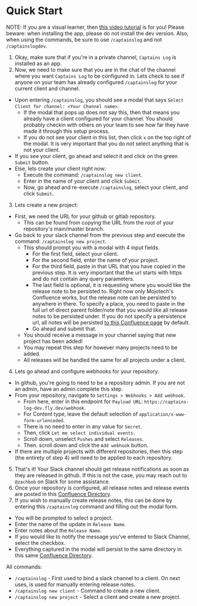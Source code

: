 # Quick Start
NOTE: If you are a visual learner, then [this video tutorial](https://drive.google.com/file/d/1MbDeYRkuqv6KYRNZczgikMwOvgryeeLP/view?usp=sharing) is for you! Please beware: when installing the app, please do not install the dev version. Also, when using the commands, be sure to use `/captainslog` and not `/captainslogdev`.

1. Okay, make sure that if you're in a private channel, `Captains Log` is installed as an app.
2. Now, we need to make sure that you are in the chat of the channel where you want `Captains Log` to be configured in. Lets check to see if anyone on your team has already configured `/captainslog` for your current client and channel.
- Upon entering `/captainslog`, you should see a modal that says `Select Client for channel: <Your Channel name>`.
  - If the modal that pops up does not say this, then that means you already have a client configured for your channel. You should probably checkin with others on your team to see how far they have made it through this setup process.
  - If you do not see your client in this list, then click `x` on the top right of the modal. It is very important that you do not select anything that is not your client.
- If you see your client, go ahead and select it and click on the green `Submit` button.
- Else, lets create your client right now:
  - Execute the command: `/captainslog new client`.
  - Enter in the name of your client and click `Submit`.
  - Now, go ahead and re-execute `/captainslog`, select your client, and click `Submit`.
3. Lets create a new project:
- First, we need the URL for your github or gitlab repository.
  - This can be found from copying the URL from the root of your repository's main/master branch.
- Go back to your slack channel from the previous step and execute the command: `/captainslog new project`.
  - This should prompt you with a modal with 4 input fields.
    - For the first field, select your client.
    - For the second field, enter the name of your project.
    - For the third field, paste in that URL that you have copied in the previous step. It is very important that the url starts with https and do not contain any query parameters.
    - The last field is optional, it is requesting where you would like the release note to be persisted to. Right now only Mojotech's Confluence works, but the release note can be persisted to anywhere in there. To specify a place, you need to paste in the full url of direct parent folder/note that you would like all release notes to be persisted under. If you do not specify a persistence url, all notes will be persisted [to this Confluence page](https://mojotech.atlassian.net/wiki/spaces/PM/pages/29458448/The+Captain) by default.
    - Go ahead and submit that.
  - You should receive a message in your channel saying that new project has been added!
  - You may repeat this step for however many projects need to be added.
  - All releases will be handled the same for all projects under a client.
4. Lets go ahead and configure webhooks for your repository:
- In github, you're going to need to be a repository admin. If you are not an admin, have an admin complete this step.
- From your repository, navigate to `Settings > Webhooks > Add webhook`.
  - From here, enter in this endpoint for `Payload URL`: `https://captains-log-dev.fly.dev/webhook`.
  - For Content type, leave the default selection of `application/x-www-form-urlencoded`.
  - There is no need to enter in any value for `Secret`.
  - Then, click `Let me select individual events.`
  - Scroll down, unselect `Pushes` and select `Releases`.
  - Then. scroll down and click the `Add webhook` button.
- If there are multiple projects with different repositories, then this step (the entirety of step 4) will need to be applied to each repository.
5. That's it! Your Slack channel should get release notifications as soon as they are released in github. If this is not the case, you may reach out to `@zachbob` on Slack for some assistance.
6. Once your repository is configured, all release notes and release events are posted in this [Confluence Directory](https://mojotech.atlassian.net/wiki/spaces/PM/pages/29458448/The+Captain).
7. If you wish to manually create release notes, this can be done by entering this `/captainslog` command and filling out the modal form.
  - You will be prompted to select a project.
  - Enter the name of the update in `Release Name`.
  - Enter notes about the `Release Name`.
  - If you would like to notify the message you've entered to Slack Channel, select the checkbox.
  - Everything captured in the modal will persist to the same directory in this same [Confluence Directory](https://mojotech.atlassian.net/wiki/spaces/PM/pages/29458448/The+Captain).

All commands:
 - `/captainslog` - First used to bind a slack channel to a client. On next uses, is used for manually entering release notes.
 - `/captainslog new client` - Command to create a new client.
 - `/captainslog new project` - Select a client and create a new project.
